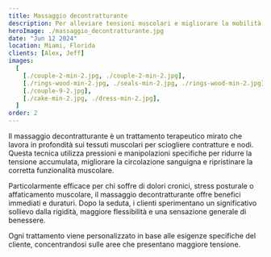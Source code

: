 ```yaml
---
title: Massaggio decontratturante
description: Per alleviare tensioni muscolari e migliorare la mobilità
heroImage: ./massaggio_decontratturante.jpg
date: "Jun 12 2024"
location: Miami, Florida
clients: [Alex, Jeff]
images:
  [
    [./couple-2-min-2.jpg, ./couple-2-min-2.jpg],
    [./rings-wood-min-2.jpg, ./seals-min-2.jpg, ./rings-wood-min-2.jpg],
    [./couple-9-2.jpg],
    [./cake-min-2.jpg, ./dress-min-2.jpg],
  ]
order: 2
---
```


Il massaggio decontratturante è un trattamento terapeutico mirato che lavora in profondità sui tessuti muscolari per sciogliere contratture e nodi. Questa tecnica utilizza pressioni e manipolazioni specifiche per ridurre la tensione accumulata, migliorare la circolazione sanguigna e ripristinare la corretta funzionalità muscolare.

Particolarmente efficace per chi soffre di dolori cronici, stress posturale o affaticamento muscolare, il massaggio decontratturante offre benefici immediati e duraturi. Dopo la seduta, i clienti sperimentano un significativo sollievo dalla rigidità, maggiore flessibilità e una sensazione generale di benessere.

Ogni trattamento viene personalizzato in base alle esigenze specifiche del cliente, concentrandosi sulle aree che presentano maggiore tensione.
